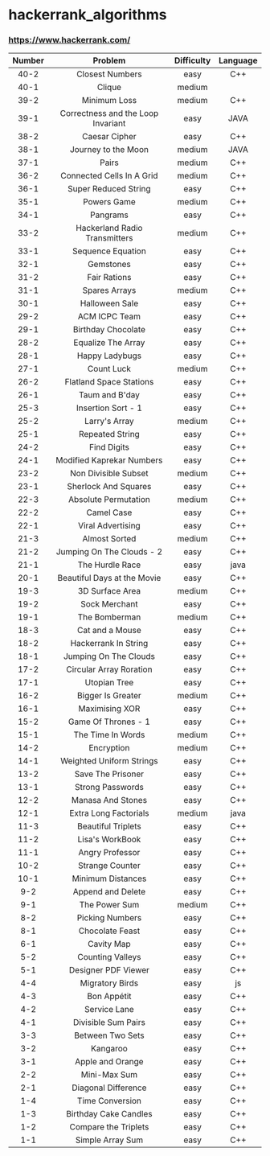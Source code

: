 # hackerrank_algorithms
### https://www.hackerrank.com/

| Number | Problem | Difficulty | Language |
|:------:|:------:|:------:|:------:|
| 40-2  |  Closest Numbers            | easy   | C++   |
| 40-1  |  Clique                     | medium |       |
| 39-2  |  Minimum Loss               | medium | C++   |
| 39-1  |Correctness and the Loop Invariant|  easy  |  JAVA  |
| 38-2  |  Caesar Cipher              |  easy  |  C++  |
| 38-1  |  Journey to the Moon        | medium |  JAVA |
| 37-1  |  Pairs                      | medium |  C++  |
| 36-2  |  Connected Cells In A Grid  | medium |  C++  |
| 36-1  |  Super Reduced String       |  easy  |  C++  |
| 35-1  |  Powers Game                | medium |  C++  |
| 34-1  |  Pangrams                   |  easy  |  C++  |
| 33-2  |Hackerland Radio Transmitters| medium |  C++  |
| 33-1  |  Sequence Equation          |  easy  |  C++  |
| 32-1  |  Gemstones                  |  easy  |  C++  |
| 31-2  |  Fair Rations               |  easy  |  C++  |
| 31-1  |  Spares Arrays              | medium |  C++  |
| 30-1  |  Halloween Sale             |  easy  |  C++  |
| 29-2  |  ACM ICPC Team              |  easy  |  C++  |
| 29-1  |  Birthday Chocolate         |  easy  |  C++  |
| 28-2  |  Equalize The Array         |  easy  |  C++  |
| 28-1  |  Happy Ladybugs             |  easy  |  C++  |
| 27-1  |  Count Luck                 | medium |  C++  |
| 26-2  |  Flatland Space Stations    |  easy  |  C++  |
| 26-1  |  Taum and B'day             |  easy  |  C++  |
| 25-3  |  Insertion Sort - 1         |  easy  |  C++  |
| 25-2  |  Larry's Array              | medium |  C++  |
| 25-1  |  Repeated String            |  easy  |  C++  |
| 24-2  |  Find Digits                |  easy  |  C++  |
| 24-1  | Modified Kaprekar Numbers   |  easy  |  C++  |
| 23-2  |  Non Divisible Subset       | medium |  C++  |
| 23-1  |  Sherlock And Squares       |  easy  |  C++  |
| 22-3  |  Absolute Permutation       | medium |  C++  |
| 22-2  |  Camel Case                 |  easy  |  C++  |
| 22-1  |  Viral Advertising          |  easy  |  C++  |
| 21-3  |  Almost Sorted              | medium |  C++  |
| 21-2  | Jumping On The Clouds - 2   |  easy  |  C++  |
| 21-1  |  The Hurdle Race            |  easy  | java  |
| 20-1  |Beautiful Days at the Movie  |  easy  |  C++  |
| 19-3  |  3D Surface Area            | medium |  C++  |
| 19-2  |  Sock Merchant              |  easy  |  C++  |
| 19-1  |  The Bomberman              | medium |  C++  |
| 18-3  |  Cat and a Mouse            |  easy  |  C++  |
| 18-2  |  Hackerrank In String       |  easy  |  C++  |
| 18-1  |  Jumping On The Clouds      |  easy  |  C++  |
| 17-2  |  Circular Array Roration    |  easy  |  C++  |
| 17-1  |  Utopian Tree               |  easy  |  C++  |
| 16-2  |  Bigger Is Greater          | medium |  C++  |
| 16-1  |  Maximising XOR             |  easy  |  C++  |
| 15-2  |  Game Of Thrones - 1        |  easy  |  C++  |
| 15-1  |  The Time In Words          | medium |  C++  |
| 14-2  |  Encryption                 | medium |  C++  |
| 14-1  |  Weighted Uniform Strings   |  easy  |  C++  |
| 13-2  |  Save The Prisoner          |  easy  |  C++  |
| 13-1  |  Strong Passwords           |  easy  |  C++  |
| 12-2  |  Manasa And Stones          |  easy  |  C++  |
| 12-1  |  Extra Long Factorials      | medium |  java |
| 11-3  |  Beautiful Triplets         |  easy  |  C++  |
| 11-2  |  Lisa's WorkBook            |  easy  |  C++  |
| 11-1  |  Angry Professor            |  easy  |  C++  |
| 10-2  |  Strange Counter            |  easy  |  C++  |
| 10-1  |  Minimum Distances          |  easy  |  C++  |
|  9-2  |  Append and Delete          |  easy  |  C++  |
|  9-1  |  The Power Sum              | medium |  C++  |
|  8-2  |  Picking Numbers            |  easy  |  C++  |
|  8-1  |  Chocolate Feast            |  easy  |  C++  |
|  6-1  |  Cavity Map                 |  easy  |  C++  |
|  5-2  |  Counting Valleys           |  easy  |  C++  |
|  5-1  |  Designer PDF Viewer        |  easy  |  C++  |
|  4-4  |  Migratory Birds            |  easy  |  js   |
|  4-3  |  Bon Appétit                |  easy  |  C++  |
|  4-2  |  Service Lane               |  easy  |  C++  |
|  4-1  |  Divisible Sum Pairs        |  easy  |  C++  |
|  3-3  |  Between Two Sets           |  easy  |  C++  |
|  3-2  |  Kangaroo                   |  easy  |  C++  |
|  3-1  |  Apple and Orange           |  easy  |  C++  |
|  2-2  |  Mini-Max Sum               |  easy  |  C++  |
|  2-1  |  Diagonal Difference        |  easy  |  C++  |
|  1-4  |  Time Conversion            |  easy  |  C++  |
|  1-3  |  Birthday Cake Candles      |  easy  |  C++  | 
|  1-2  |  Compare the Triplets       |  easy  |  C++  |
|  1-1  |  Simple Array Sum           |  easy  |  C++  |

